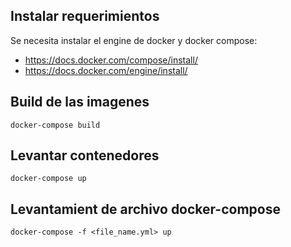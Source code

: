 ## Instalar requerimientos
Se necesita instalar el engine de docker y docker compose:
* https://docs.docker.com/compose/install/
* https://docs.docker.com/engine/install/

## Build de las imagenes

```
docker-compose build
```

## Levantar contenedores

```
docker-compose up
```

## Levantamient de archivo docker-compose 

```
docker-compose -f <file_name.yml> up
```